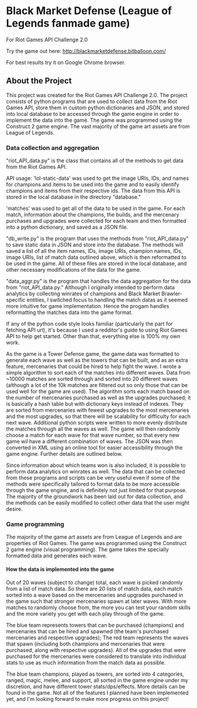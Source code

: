 # Black Market Defense (League of Legends fanmade game)
For Riot Games API Challenge 2.0

Try the game out here: http://blackmarketdefense.bitballoon.com/

For best results try it on Google Chrome browser.


## About the Project
This project was created for the Riot Games API Challenge 2.0. The project consists of python programs that are used to collect data from the Riot Games API, store them in custom python dictionaries and JSON, and stored into local database to be accessed through the game engine in order to implement the data into the game. The game was programmed using the Construct 2 game engine. The vast majority of the game art assets are from League of Legends.

### Data collection and aggregation
"riot_API_data.py" is the class that contains all of the methods to get data from the Riot Games API. 

API usage: 
'lol-static-data' was used to get the image URIs, IDs, and names for champions and items to be used into the game and to easily identify champions and items from their respective ids. The data from this API is stored in the local database in the directory "database."

'matches' was used to get all of the data to be used in the game. For each match, information about the champions, the builds, and the mercenary purchases and upgrades were collected for each team and then formatted into a python dictionary, and saved as a JSON file.

"db_write.py" is the program that uses the methods from "riot_API_data.py" to save static data in JSON and store into the database. The methods will saved a list of all the item names, IDs, image URIs, champion names, IDs, image URIs, list of match data outlined above, which is then reformatted to be used in the game. All of these files are stored in the local database, and other necessary modifications of the data for the game.

"data_aggr.py" is the program that handles the data aggregation for the data from "riot_API_data.py." Although I originally intended to perform data analytics by collecting winrates of champions and Black Market Brawler-specific entities, I switched focus to handling the match datas as it seemed more intuitive for game implementation. Hence the progam handles reformatting the matches data into the game format.

If any of the python code style looks familiar (particularly the part for fetching API url), it's because I used a redditor's guide to using Riot Games API to help get started. Other than that, everything else is 100% my own work.

As the game is a Tower Defense game, the game data was formatted to generate each wave as well as the towers that can be built, and as an extra feature, mercenaries that could be hired to help fight the wave. I wrote a simple algorithm to sort each of the matches into different waves. Data from ~10000 matches are sorted through and sorted into 20 different waves (although a lot of the 10k matches are filtered out so only those that can be used well for the game are used). The algorithm sorts each match based on the number of mercenaries purchased as well as the upgrades purchased; it is basically a hash table but with dictionary keys instead of indexes. They are sorted from mercenaries with fewest upgrades to the most mercenaries and the most upgrades, so that there will be scalability for difficulty for each next wave. Additional python scripts were written to more evenly distribute the matches through all the waves as well. The game will then randomly choose a match for each wave for that wave number, so that every new game wil have a different combination of waves. The JSON was then converted in XML using an online tool for easier accessibility through the game engine. Further details are outlined below.

Since information about which teams won is also included, it is possible to perform data analytics on winrates as well. The data that can be collected from these programs and scripts can be very useful even if some of the methods were specifically tailored to format data to be more accessible through the game engine, and is definitely not just limited for that purpose. The majority of the groundwork has been laid out for data collection, and the methods can be easily modified to collect other data that the user might desire.


### Game programming

The majority of the game art assets are from League of Legends and are properties of Riot Games.
The game was programmed using the Construct 2 game engine (visual programming). The game takes the specially formatted data and generates each wave. 

#### How the data is implemented into the game
Out of 20 waves (subject to change) total, each wave is picked randomly from a list of match data. So there are 20 lists of match data, each match sorted into a wave based on the mercenaries and upgrades purchased in the game such that stronger mercenaries spawn at later waves. With more matches to randomly choose from, the more you can test your random skills and the more variety you get with each play through of the game.

The blue team represents towers that can be purchased (champions) and mercenaries that can be hired and spawned (the team's purchased mercenaries and respective upgrades);
The red team represents the waves that spawn (including both champions and mercenaries that were purchased, along with respective upgrades).
All of the upgrades that were purchased for the mercenaries were considered to translate into individual stats to use as much information from the match data as possible. 

The blue team champions, played as towers, are sorted into 4 categories, ranged, magic, melee, and support, all sorted in the game engine under my discretion, and have different tower stats/dps/effects. More details can be found in the game. Not all of the features I planned have been implemented yet, and I'm looking forward to make more progress on this project!
